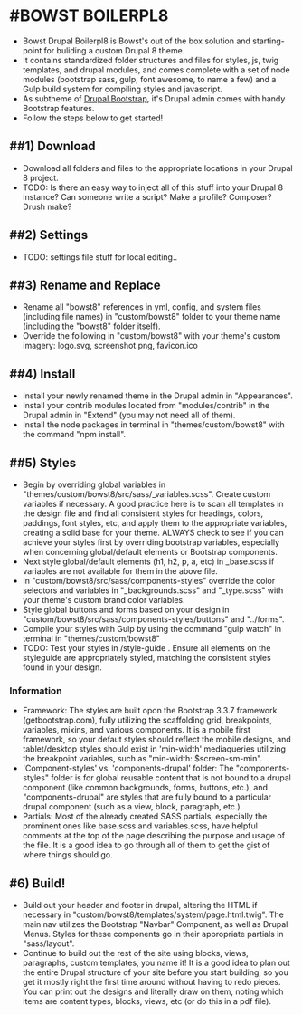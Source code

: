#BOWST BOILERPL8
===============

- Bowst Drupal Boilerpl8 is Bowst's out of the box solution and starting-point for buliding a custom Drupal 8 theme. 
- It contains standardized folder structures and files for styles, js, twig templates, and drupal modules, and comes complete with a set of node modules (bootstrap sass, gulp, font awesome, to name a few) and a Gulp build system for compiling styles and javascript.  
- As subtheme of [Drupal Bootstrap](https://www.drupal.org/project/bootstrap), it's Drupal admin comes with handy Bootstrap features.
- Follow the steps below to get started!


##1) Download
-----------------

- Download all folders and files to the appropriate locations in your Drupal 8 project. 
- TODO: Is there an easy way to inject all of this stuff into your Drupal 8 instance?  Can someone write a script?  Make a profile?  Composer?  Drush make?

##2) Settings
-----------------

- TODO: settings file stuff for local editing..

##3) Rename and Replace
---------------------------

- Rename all "bowst8" references in yml, config, and system files (including file names) in "custom/bowst8" folder to your theme name (including the "bowst8" folder itself).
- Override the following in "custom/bowst8" with your theme's custom imagery: logo.svg, screenshot.png, favicon.ico

##4) Install
----------------
- Install your newly renamed theme in the Drupal admin in "Appearances".
- Install your contrib modules located from "modules/contrib" in the Drupal admin in "Extend" (you may not need all of them).
- Install the node packages in terminal in "themes/custom/bowst8" with the command "npm install".

##5) Styles
---------------

- Begin by overriding global variables in "themes/custom/bowst8/src/sass/_variables.scss".  Create custom variables if necessary.  A good practice here is to scan all templates in the design file and find all consistent styles for headings, colors, paddings, font styles, etc, and apply them to the appropriate variables, creating a solid base for your theme.  ALWAYS check to see if you can achieve your styles first by overriding bootstrap variables, especially when concerning global/default elements or Bootstrap components.
- Next style global/default elements (h1, h2, p, a, etc) in _base.scss if variables are not available for them in the above file.
- In "custom/bowst8/src/sass/components-styles" override the color selectors and variables in "_backgrounds.scss" and "_type.scss" with your theme's custom brand color variables.
- Style global buttons and forms based on your design in "custom/bowst8/src/sass/components-styles/buttons" and "../forms".
- Compile your styles with Gulp by using the command "gulp watch" in terminal in "themes/custom/bowst8"
- TODO: Test your styles in /style-guide .  Ensure all elements on the styleguide are appropriately styled, matching the consistent styles found in your design.


### Information

- Framework: The styles are built opon the Bootstrap 3.3.7 framework (getbootstrap.com), fully utilizing the scaffolding grid, breakpoints, variables, mixins, and various components.  It is a mobile first framework, so your defaut styles should reflect the mobile designs, and tablet/desktop styles should exist in 'min-width' mediaqueries utilizing the breakpoint variables, such as "min-width: $screen-sm-min".
- 'Component-styles' vs. 'components-drupal' folder: The "components-styles" folder is for global reusable content that is not bound to a drupal component (like common backgrounds, forms, buttons, etc.), and "components-drupal" are styles that are fully bound to a particular drupal component (such as a view, block, paragraph, etc.).
- Partials: Most of the already created SASS partials, especially the prominent ones like base.scss and variables.scss, have helpful comments at the top of the page describing the purpose and usage of the file.  It is a good idea to go through all of them to get the gist of where things should go.

#6) Build!
---------------

- Build out your header and footer in drupal, altering the HTML if necessary in "custom/bowst8/templates/system/page.html.twig".  The main nav utilizes the Bootstrap "Navbar" Component, as well as Drupal Menus.  Styles for these components go in their appropriate partials in "sass/layout".
- Continue to build out the rest of the site using blocks, views, paragraphs, custom templates, you name it!  It is a good idea to plan out the entire Drupal structure of your site before you start building, so you get it mostly right the first time around without having to redo pieces.  You can print out the designs and literally draw on them, noting which items are content types, blocks, views, etc (or do this in a pdf file).
